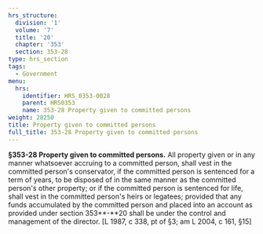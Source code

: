 ```yaml
---
hrs_structure:
  division: '1'
  volume: '7'
  title: '20'
  chapter: '353'
  section: 353-28
type: hrs_section
tags:
  - Government
menu:
  hrs:
    identifier: HRS_0353-0028
    parent: HRS0353
    name: 353-28 Property given to committed persons
weight: 28250
title: Property given to committed persons
full_title: 353-28 Property given to committed persons
---
```

**§353-28 Property given to committed persons.** All property given or in any manner whatsoever accruing to a committed person, shall vest in the committed person's conservator, if the committed person is sentenced for a term of years, to be disposed of in the same manner as the committed person's other property; or if the committed person is sentenced for life, shall vest in the committed person's heirs or legatees; provided that any funds accumulated by the committed person and placed into an account as provided under section 353**-**20 shall be under the control and management of the director. [L 1987, c 338, pt of §3; am L 2004, c 161, §15]